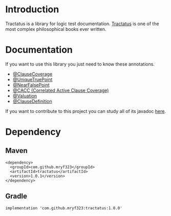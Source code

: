 # Introduction
Tractatus is a library for logic test documentation. [Tractatus](https://en.wikipedia.org/wiki/Tractatus_Logico-Philosophicus) is one of the most complex philosophical books ever written.
# Documentation
If you want to use this library you just need to know these annotations.
* [@ClauseCoverage](https://mryf323.github.io/tractatus/com/github/mryf323/tractatus/ClauseCoverage.html)
* [@UniqueTruePoint](https://mryf323.github.io/tractatus/com/github/mryf323/tractatus/UniqueTruePoint.html)
* [@NearFalsePoint](https://mryf323.github.io/tractatus/com/github/mryf323/tractatus/NearFalsePoint.html)
* [@CACC (Correlated Active Clause Coverage)](https://mryf323.github.io/tractatus/com/github/mryf323/tractatus/CACC.html)
* [@Valuation](https://mryf323.github.io/tractatus/com/github/mryf323/tractatus/Valuation.html)   
* [@ClauseDefinition](https://mryf323.github.io/tractatus/com/github/mryf323/tractatus/ClauseDefinition.html)

If you want to contribute to this project you can study all of its javadoc [here](https://mryf323.github.io/tractatus).
# Dependency
## Maven
```
<dependency>
  <groupId>com.github.mryf323</groupId>
  <artifactId>tractatus</artifactId>
  <version>1.0.1</version>
</dependency>
```

## Gradle
```
implementation 'com.github.mryf323:tractatus:1.0.0'
```
